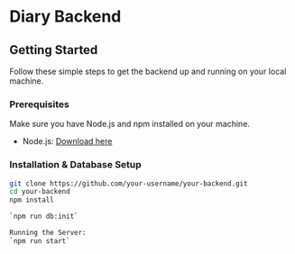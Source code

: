 # Diary Backend

## Getting Started

Follow these simple steps to get the backend up and running on your local machine.

### Prerequisites

Make sure you have Node.js and npm installed on your machine.

- Node.js: [Download here](https://nodejs.org/)

### Installation & Database Setup

```bash
git clone https://github.com/your-username/your-backend.git
cd your-backend
npm install

`npm run db:init`

Running the Server:
`npm run start`

```
